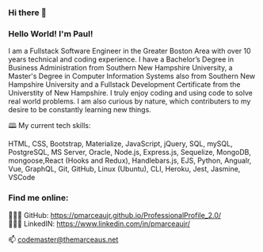 ### Hi there 👋

### Hello World!  I'm Paul!  
I am a Fullstack Software Engineer in the Greater Boston Area with over 10 years technical and coding experience.  I have a Bachelor’s Degree in Business Administration from Southern New Hampshire University, a Master's Degree in Computer Information Systems also from Southern New Hampshire University and a Fullstack Development Certificate from the Universtity of New Hampshire.  I truly enjoy coding and using code to solve real world problems.  I am also curious by nature, which contributers to my desire to be constantly learning new things.

🕮 My current tech skills: 

 HTML, CSS, Bootstrap, Materialize, JavaScript, jQuery, SQL, mySQL, PostgreSQL, MS Server, Oracle, Node.js, Express.js, Sequelize, MongoDB, mongoose,React (Hooks and Redux), 
 Handlebars.js, EJS, Python, Angualr, Vue, GraphQL, Git, GitHub, Linux (Ubuntu), CLI, Heroku, Jest, Jasmine, VSCode

### Find me online:
👨🏻‍💻 GitHub: https://pmarceaujr.github.io/ProfessionalProfile_2.0/ <br />
👨🏻‍💻 LinkedIN: https://www.linkedin.com/in/pmarceaujr/


📫 codemaster@themarceaus.net

<!--
- 🔭 I’m currently working on ...
- 🌱 I’m currently learning ...
- 👯 I’m looking to collaborate on ...
- 🤔 I’m looking for help with ...
- 💬 Ask me about ...
- 📫 How to reach me: ...
- 😄 Pronouns: ...
- ⚡ Fun fact: ...
-->
